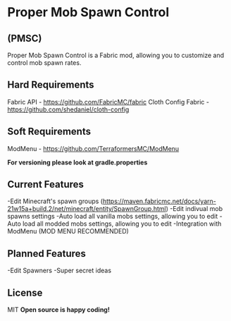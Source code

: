# Proper Mob Spawn Control
## (PMSC)

Proper Mob Spawn Control is a Fabric mod, allowing you to customize and control mob spawn rates.



## Hard Requirements
Fabric API - https://github.com/FabricMC/fabric
Cloth Config Fabric - https://github.com/shedaniel/cloth-config

## Soft Requirements
ModMenu - https://github.com/TerraformersMC/ModMenu

**For versioning please look at gradle.properties**


## Current Features

-Edit Minecraft's spawn groups (https://maven.fabricmc.net/docs/yarn-21w15a+build.2/net/minecraft/entity/SpawnGroup.html)
-Edit indivual mob spawns settings
-Auto load all vanilla mobs settings, allowing you to edit
-Auto load all modded mobs settings, allowing you to edit
-Integration with ModMenu (MOD MENU RECOMMENDED)


## Planned Features
-Edit Spawners
-Super secret ideas

## License
MIT
**Open source is happy coding!**


